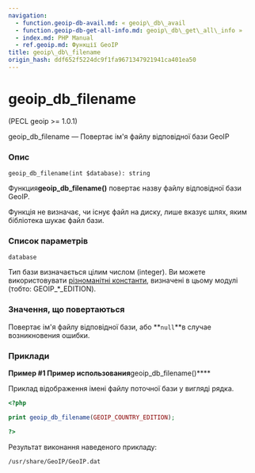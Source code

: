 ```yaml
---
navigation:
  - function.geoip-db-avail.md: « geoip\_db\_avail
  - function.geoip-db-get-all-info.md: geoip\_db\_get\_all\_info »
  - index.md: PHP Manual
  - ref.geoip.md: Функції GeoIP
title: geoip\_db\_filename
origin_hash: ddf652f5224dc9f1fa9671347921941ca401ea50
---
```

# geoip\_db\_filename

(PECL geoip >= 1.0.1)

geoip\_db\_filename — Повертає ім'я файлу відповідної бази GeoIP

### Опис

```methodsynopsis
geoip_db_filename(int $database): string
```

Функция**geoip\_db\_filename()** повертає назву файлу відповідної бази GeoIP.

Функція не визначає, чи існує файл на диску, лише вказує шлях, яким бібліотека шукає файл бази.

### Список параметрів

`database`

Тип бази визначається цілим числом (integer). Ви можете використовувати [різноманітні константи](geoip.constants.md), визначені в цьому модулі (тобто: GEOIP\_\*\_EDITION).

### Значення, що повертаються

Повертає ім'я файлу відповідної бази, або \*\*`null`\*\*в случае возникновения ошибки.

### Приклади

**Пример #1 Пример использования**geoip\_db\_filename()\*\*\*\*

Приклад відображення імені файлу поточної бази у вигляді рядка.

```php
<?php

print geoip_db_filename(GEOIP_COUNTRY_EDITION);

?>
```

Результат виконання наведеного прикладу:

```
/usr/share/GeoIP/GeoIP.dat
```
